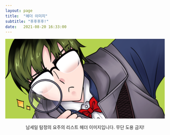 ```yaml
---
layout: page
title:  "헤더 이미지"
subtitle: "후후후후!"
date:   2021-08-20 16:33:00
---
```


<div style="text-align : center;">
<img src = "/images/yoju.png">
<p> 남세일 탐정의 요주의 리스트 헤더 이미지입니다. 무단 도용 금지! </p>
</div>